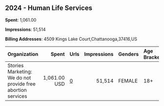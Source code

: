 ## 2024 - Human Life Services 
**Spent**: 1,061.00

**Impressions**: 51,514

**Billing Addresses**: 4509 Kings Lake Court,Chattanooga,37416,US

|Organization|Spent|Urls|Impressions|Genders|Age Brackets|Country Codes|
|:---|---:|:---|---:|:---|:---|:---|
|Stories Marketing: We do not provide free abortion services|1,061.00 USD|[0](https://www.snap.com/political-ads/asset/e4e772a0edf20d0db3da5ecdc043e0e65c9c6e96f4c105c96d11041eaeb11c84?mediaType=mp4)|51,514|FEMALE|18+|united states|
